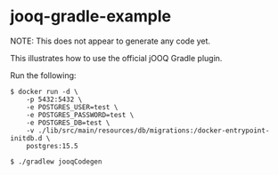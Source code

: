 # jooq-gradle-example

NOTE: This does not appear to generate any code yet.

This illustrates how to use the official jOOQ Gradle plugin.

Run the following:

```
$ docker run -d \
    -p 5432:5432 \
    -e POSTGRES_USER=test \
    -e POSTGRES_PASSWORD=test \
    -e POSTGRES_DB=test \
    -v ./lib/src/main/resources/db/migrations:/docker-entrypoint-initdb.d \
    postgres:15.5

$ ./gradlew jooqCodegen
```
